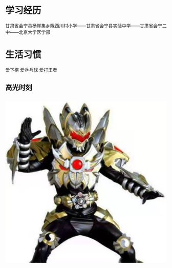 <!DOCTYPE html>
<html lang="zh-cn">
    <head>
        <meta charset="utf-8"/>
        <title>我的个人介绍</title>
     </head>
     <body>
         <h1>学习经历</h1>
         <p>甘肃省会宁县杨崖集乡陇西川村小学——甘肃省会宁县实验中学——甘肃省会宁二中——北京大学医学部</p>
         <h1>生活习惯</h1>
         <p>爱下棋  爱乒乓球   爱打王者</p>
         <h2>高光时刻<h2>
         <img src=" 微信图片_20211005200721.jpg"/>
                                          
